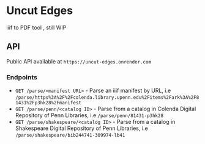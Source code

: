 # Uncut Edges

iiif to PDF tool , still WIP

## API

Public API available at `https://uncut-edges.onrender.com`

### Endpoints

* `GET /parse/<manifest URL>` - Parse an iiif manifest by URL, i.e `/parse/https%3A%2F%2Fcolenda.library.upenn.edu%2Fitems%2Fark%3A%2F81431%2Fp3hk28%2Fmanifest`
* `GET /parse/penn/<catalog ID>` - Parse from a catalog in Colenda Digital Repository of Penn Libraries, i.e `/parse/penn/81431-p3hk28`
* `GET /parse/shakespeare/<catalog ID>` - Parse from a catalog in Shakespeare Digital Repository of Penn Libraries, i.e `/parse/shakespeare/bib244741-309974-lb41`
